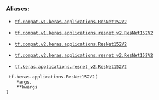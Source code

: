 

### Aliases:

- [ `tf.compat.v1.keras.applications.ResNet152V2` ](/api_docs/python/tf/keras/applications/ResNet152V2)

- [ `tf.compat.v1.keras.applications.resnet_v2.ResNet152V2` ](/api_docs/python/tf/keras/applications/ResNet152V2)

- [ `tf.compat.v2.keras.applications.ResNet152V2` ](/api_docs/python/tf/keras/applications/ResNet152V2)

- [ `tf.compat.v2.keras.applications.resnet_v2.ResNet152V2` ](/api_docs/python/tf/keras/applications/ResNet152V2)

- [ `tf.keras.applications.resnet_v2.ResNet152V2` ](/api_docs/python/tf/keras/applications/ResNet152V2)



```
 tf.keras.applications.ResNet152V2(
    *args,
    **kwargs
)
 
```

